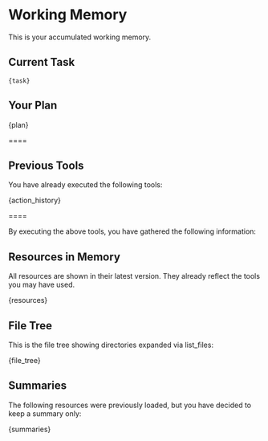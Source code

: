 # Working Memory

This is your accumulated working memory.

## Current Task

```
{task}
```

## Your Plan

{plan}

====

## Previous Tools

You have already executed the following tools:

{action_history}

====

By executing the above tools, you have gathered the following information:

## Resources in Memory

All resources are shown in their latest version. They already reflect the tools you may have used.

{resources}

## File Tree

This is the file tree showing directories expanded via list_files:

{file_tree}

## Summaries

The following resources were previously loaded, but you have decided to keep a summary only:

{summaries}
